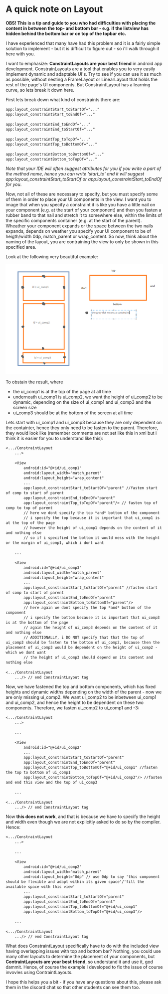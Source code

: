 # A quick note on Layout
**OBS! This is a tip and guide to you who had difficulties with placing the content in between the top- and bottom bar - e.g. if the listview has hidden behind the bottom bar or on top of the topbar etc.**

I have experienced that many have had this problem and it is a fairly simple solution to implement - but it is difficult to figure out - so i'll walk through it here with you.

I want to emphasize: **ConstraintLayouts are your best friend** in android app development. ConstrainLayouts are a tool that enables you to very easily implement dynamic and adaptable UI's. Try to see if you can use it as much as possible, without nesting a FrameLayout or LinearLayout that holds the rest of the page's UI components. But ConstraintLayout has a learning curve, so lets break it down here.

First lets break down what kind of constraints there are:

```
app:layout_constraintStart_toStartOf="..."
app:layout_constraintStart_toEndOf="..."

app:layout_constraintEnd_toEndOf="..."
app:layout_constraintEnd_toStartOf="..."

app:layout_constraintTop_toTopOf="..."
app:layout_constraintTop_toBottomOf="..."

app:layout_constraintBottom_toBottomOf="..."
app:layout_constraintBottom_toTopOf="..."
```

*Note that your IDE will often suggest attributes for you if you write a part of the method name, hence you can write 'start_to' and it will suggest app:layout_constraintStart_toStartOf or app:layout_constraintStart_toEndOf for you*.

Now, not all of these are necessary to specify, but you must specify some of them in order to place your UI components in the view.
I want you to image that when you specify a constraint it is like you have a little nail on your component (e.g. at the start of your component) and then you fasten a rubber band to that nail and stretch it to somewhere else, within the limits of the specific components container (e.g. at the start of the parent).
Wheather your component expands or the space between the two nails expands, depends on weather you specify your UI component to be  of heigth/width 0dp, match_parent or wrap_content.
So now, think about the naming of the layout, you are contraining the view to only be shown in this specified area.

Look at the following very beautiful example:

![a beautiful constraint layout example, quite obviously made in paint](./images/constraint_example.png)

To obstain the result, where
- the ui_comp1 is at the top of the page at all time
- underneath ui_comp1 is ui_comp2, we want the height of ui_comp2 to be dynamic, depending on the size of ui_comp1 and ui_comp3 and the screen size
- ui_comp3 should be at the bottom of the screen at all time

Lets start with ui_comp1 and ui_comp3 because they are only dependent on the containter, hence they only need to be fasten to the parent. Therefore, they would look like (remember comments are not set like this in xml but i think it is easier for you to understand like this):

```
<.../ConstraintLayout 
    ...>

    <View
        android:id="@+id/ui_comp1"
        android:layout_width="match_parent"
        android:layout_height="wrap_content"
        ...
        app:layout_constraintStart_toStartOf="parent" //fasten start of comp to start of parent
        app:layout_constraintEnd_toEndOf="parent"
        app:layout_constraintTop_toTopOf="parent"/> // fasten top of comp to top of parent
        // here we dont specify the top *and* bottom of the component
        // i specify the top because it is important that ui_comp1 is at the top of the page
        // however the height of ui_comp1 depends on the content of it and nothing else 
        // so if i specified the bottom it would mess with the height or the margin of ui_comp1, which i dont want

    ...

    <View
        android:id="@+id/ui_comp3"
        android:layout_width="match_parent"
        android:layout_height="wrap_content"
        ...
        app:layout_constraintStart_toStartOf="parent" //fasten start of comp to start of parent
        app:layout_constraintEnd_toEndOf="parent"
        app:layout_constraintBottom_toBottomOf="parent"/>
        // here again we dont specify the top *and* bottom of the component
        // i specify the bottom because it is important that ui_comp3 is at the bottom of the page
        // again the height of ui_comp3 depends on the content of it and nothing else 
        // ADDITIONALLY, i DO NOT specify that that the top of ui_comp3 should be fasten to the bottom of ui_comp2, because then the placement of ui_comp3 would be dependent on the height of ui_comp2 - which we dont want
        // the height of ui_comp3 should depend on its content and nothing else 

<.../ConstraintLayout 
    .../> // end ConstraintLayout tag
``` 

Now, we have fastened the top and bottom components, which has fixed heights and dynamic widths depending on the width of the parent - now we are only missing ui_comp2. We want ui_comp2 to be inbetween ui_comp1 and ui_comp2, and hence the height to be dependent on these two components. Therefore, we fasten ui_comp2 to ui_comp1 and -3:

```
<.../ConstraintLayout 
    ...>

    ... 

    <View
        android:id="@+id/ui_comp2"
        ...
        app:layout_constraintStart_toStartOf="parent"
        app:layout_constraintEnd_toEndOf="parent"
        app:layout_constraintTop_toBottomOf="@+id/ui_comp1" //fasten the top to bottom of ui_comp1
        app:layout_constraintBottom_toTopOf="@+id/ui_comp3"/> //fasten and end this view and the top of ui_comp3

    ...

<.../ConstraintLayout 
    .../> // end ConstraintLayout tag
```

Now **this does not work**, and that is because we have to specify the height and width even though we are not explicitly asked to do so by the compiler. Hence:

```
<.../ConstraintLayout 
    ...>

    ... 

    <View
        android:id="@+id/ui_comp2"
        android:layout_width="match_parent"
        android:layout_height="0dp" // use 0dp to say 'this component should be flexible and adapt within its given space'/'fill the available space with this view'
        ...
        app:layout_constraintStart_toStartOf="parent"
        app:layout_constraintEnd_toEndOf="parent"
        app:layout_constraintTop_toBottomOf="@+id/ui_comp1" 
        app:layout_constraintBottom_toTopOf="@+id/ui_comp3"/>

    ...

<.../ConstraintLayout 
    .../> // end ConstraintLayout tag
```

What does ConstraintLayout specifically have to do with the included view having overlapping issues with top and bottom bar? Nothing, you could use many other layouts to determine the placement of your components, but **ContraintLayouts are your best friend**, so understand it and use it, god dammit. Hence, of course the example I developed to fix the issue of course invovles using ContraintLayouts.

I hope this helps you a bit - if you have any questions about this, please ask them in the discord chat so that other students can see them too.
